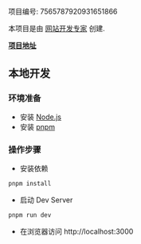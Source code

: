 # 

项目编号: 7565787920931651866

本项目是由 [网站开发专家](https://space.coze.cn/) 创建.

[**项目地址**](https://space.coze.cn/task/7565787920931651866)

## 本地开发

### 环境准备

- 安装 [Node.js](https://nodejs.org/en)
- 安装 [pnpm](https://pnpm.io/installation)

### 操作步骤

- 安装依赖

```sh
pnpm install
```

- 启动 Dev Server

```sh
pnpm run dev
```

- 在浏览器访问 http://localhost:3000
